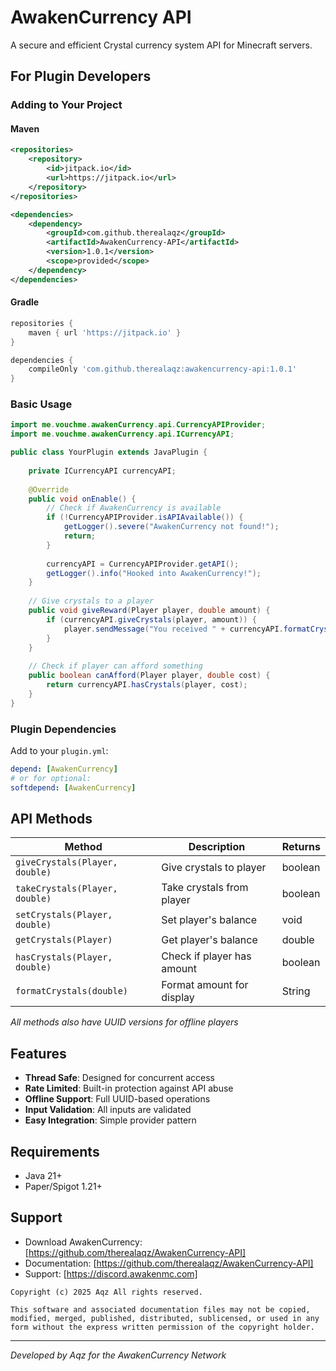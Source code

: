 # AwakenCurrency API

A secure and efficient Crystal currency system API for Minecraft servers.

## For Plugin Developers

### Adding to Your Project

#### Maven
```xml
<repositories>
    <repository>
        <id>jitpack.io</id>
        <url>https://jitpack.io</url>
    </repository>
</repositories>

<dependencies>
    <dependency>
        <groupId>com.github.therealaqz</groupId>
        <artifactId>AwakenCurrency-API</artifactId>
        <version>1.0.1</version>
        <scope>provided</scope>
    </dependency>
</dependencies>
```

#### Gradle
```gradle
repositories {
    maven { url 'https://jitpack.io' }
}

dependencies {
    compileOnly 'com.github.therealaqz:awakencurrency-api:1.0.1'
}
```

### Basic Usage

```java
import me.vouchme.awakenCurrency.api.CurrencyAPIProvider;
import me.vouchme.awakenCurrency.api.ICurrencyAPI;

public class YourPlugin extends JavaPlugin {
    
    private ICurrencyAPI currencyAPI;
    
    @Override
    public void onEnable() {
        // Check if AwakenCurrency is available
        if (!CurrencyAPIProvider.isAPIAvailable()) {
            getLogger().severe("AwakenCurrency not found!");
            return;
        }
        
        currencyAPI = CurrencyAPIProvider.getAPI();
        getLogger().info("Hooked into AwakenCurrency!");
    }
    
    // Give crystals to a player
    public void giveReward(Player player, double amount) {
        if (currencyAPI.giveCrystals(player, amount)) {
            player.sendMessage("You received " + currencyAPI.formatCrystals(amount) + "!");
        }
    }
    
    // Check if player can afford something
    public boolean canAfford(Player player, double cost) {
        return currencyAPI.hasCrystals(player, cost);
    }
}
```

### Plugin Dependencies

Add to your `plugin.yml`:
```yaml
depend: [AwakenCurrency]
# or for optional:
softdepend: [AwakenCurrency]
```

## API Methods

| Method | Description | Returns |
|--------|-------------|---------|
| `giveCrystals(Player, double)` | Give crystals to player | boolean |
| `takeCrystals(Player, double)` | Take crystals from player | boolean |
| `setCrystals(Player, double)` | Set player's balance | void |
| `getCrystals(Player)` | Get player's balance | double |
| `hasCrystals(Player, double)` | Check if player has amount | boolean |
| `formatCrystals(double)` | Format amount for display | String |

*All methods also have UUID versions for offline players*

## Features

- **Thread Safe**: Designed for concurrent access
- **Rate Limited**: Built-in protection against API abuse
- **Offline Support**: Full UUID-based operations
- **Input Validation**: All inputs are validated
- **Easy Integration**: Simple provider pattern

## Requirements

- Java 21+
- Paper/Spigot 1.21+

## Support

- Download AwakenCurrency: [https://github.com/therealaqz/AwakenCurrency-API]
- Documentation: [https://github.com/therealaqz/AwakenCurrency-API]
- Support: [https://discord.awakenmc.com]

`Copyright (c) 2025 Aqz
All rights reserved.`

`This software and associated documentation files may not be copied,
modified, merged, published, distributed, sublicensed, or used in any form
without the express written permission of the copyright holder.
`
  
---
*Developed by Aqz for the AwakenCurrency Network*
